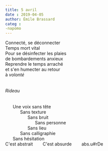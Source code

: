 ```yaml
---
title: 5 avril
date : 2019-04-05
author: Émile Brassard
categ : 
-napomo
---
```

Connecté, se déconnecter\
Temps mort vital\
Pour se désinfecter les plaies\
de bombardements anxieux\
Reprendre le temps arraché\
et s'en humecter au retour\
à *volonté*
\
\
\
*Rideau*\
\
\
&nbsp;&nbsp;&nbsp;&nbsp;&nbsp;&nbsp;Une voix sans tête\
&nbsp;&nbsp;&nbsp;&nbsp;&nbsp;&nbsp;&nbsp;&nbsp;&nbsp;&nbsp;&nbsp;&nbsp;Sans texture\
&nbsp;&nbsp;&nbsp;&nbsp;&nbsp;&nbsp;&nbsp;&nbsp;&nbsp;&nbsp;&nbsp;&nbsp;&nbsp;&nbsp;&nbsp;&nbsp;&nbsp;&nbsp;Sans bruit\
&nbsp;&nbsp;&nbsp;&nbsp;&nbsp;&nbsp;&nbsp;&nbsp;&nbsp;&nbsp;&nbsp;&nbsp;&nbsp;&nbsp;&nbsp;&nbsp;&nbsp;&nbsp;&nbsp;&nbsp;&nbsp;&nbsp;&nbsp;&nbsp;Sans personne\
&nbsp;&nbsp;&nbsp;&nbsp;&nbsp;&nbsp;&nbsp;&nbsp;&nbsp;&nbsp;&nbsp;&nbsp;&nbsp;&nbsp;&nbsp;&nbsp;&nbsp;&nbsp;Sans lieu\
&nbsp;&nbsp;&nbsp;&nbsp;&nbsp;&nbsp;&nbsp;&nbsp;&nbsp;&nbsp;&nbsp;&nbsp;Sans calligraphie\
&nbsp;&nbsp;&nbsp;&nbsp;&nbsp;&nbsp;Sans hésitation\
C'est abstrait &nbsp;&nbsp;&nbsp;&nbsp;&nbsp;&nbsp; C'est absurde &nbsp;&nbsp;&nbsp;&nbsp;&nbsp;&nbsp; abs.u#rDe 